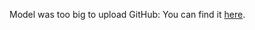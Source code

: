 Model was too big to upload GitHub: You can find it <a href="https://huggingface.co/emirkaanozdemr/A-Basic-Chatbot">here</a>.
